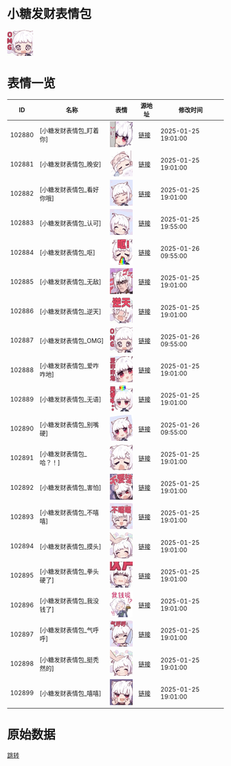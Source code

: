 # 小糖发财表情包

<img src="./cover.png" height="60" alt="cover" />

# 表情一览

|ID|名称|表情|源地址|修改时间|
|----|----|----|----|----|
|102880|[小糖发财表情包_盯着你]|<img src="./pic/102880_%5B小糖发财表情包_盯着你%5D.gif" height="60" alt="盯着你"/>|[链接](https://i0.hdslb.com/bfs/garb/9d5ef6d110cbf9b6768be667cc65ecb589ec8bfc.gif)|2025-01-25 19:01:00|
|102881|[小糖发财表情包_晚安]|<img src="./pic/102881_%5B小糖发财表情包_晚安%5D.gif" height="60" alt="晚安"/>|[链接](https://i0.hdslb.com/bfs/garb/effee82605ef1a63229b3379dbf43af5124efcb8.gif)|2025-01-25 19:01:00|
|102882|[小糖发财表情包_看好你哦]|<img src="./pic/102882_%5B小糖发财表情包_看好你哦%5D.gif" height="60" alt="看好你哦"/>|[链接](https://i0.hdslb.com/bfs/garb/3710992c1bd893124365b015cc9a8832bf96f940.gif)|2025-01-25 19:01:00|
|102883|[小糖发财表情包_认可]|<img src="./pic/102883_%5B小糖发财表情包_认可%5D.gif" height="60" alt="认可"/>|[链接](https://i0.hdslb.com/bfs/garb/fdfda9ddc6adf3848fd4236e14488bba40c0083e.gif)|2025-01-25 19:55:00|
|102884|[小糖发财表情包_呕]|<img src="./pic/102884_%5B小糖发财表情包_呕%5D.gif" height="60" alt="呕"/>|[链接](https://i0.hdslb.com/bfs/garb/180eac9e64e4f9f7d2c7b4b2909353c6fa6e7855.gif)|2025-01-26 09:55:00|
|102885|[小糖发财表情包_无敌]|<img src="./pic/102885_%5B小糖发财表情包_无敌%5D.gif" height="60" alt="无敌"/>|[链接](https://i0.hdslb.com/bfs/garb/c0c886f7cb76638272a80a2f60e44dffbc3d6e01.gif)|2025-01-25 19:01:00|
|102886|[小糖发财表情包_逆天]|<img src="./pic/102886_%5B小糖发财表情包_逆天%5D.gif" height="60" alt="逆天"/>|[链接](https://i0.hdslb.com/bfs/garb/3896963621a226370f3708d7bbd30b1f550676cc.gif)|2025-01-25 19:01:00|
|102887|[小糖发财表情包_OMG]|<img src="./pic/102887_%5B小糖发财表情包_OMG%5D.gif" height="60" alt="OMG"/>|[链接](https://i0.hdslb.com/bfs/garb/52272e0c6c33694a41e6be7c4684da4a20b01e25.gif)|2025-01-26 09:55:00|
|102888|[小糖发财表情包_爱咋咋地]|<img src="./pic/102888_%5B小糖发财表情包_爱咋咋地%5D.gif" height="60" alt="爱咋咋地"/>|[链接](https://i0.hdslb.com/bfs/garb/8d1456f1c878c00dfc3017788d246102f01f515e.gif)|2025-01-25 19:01:00|
|102889|[小糖发财表情包_无语]|<img src="./pic/102889_%5B小糖发财表情包_无语%5D.gif" height="60" alt="无语"/>|[链接](https://i0.hdslb.com/bfs/garb/fcf27cc0c1c32e577ae100396cf319f40155d40d.gif)|2025-01-25 19:01:00|
|102890|[小糖发财表情包_别嘴硬]|<img src="./pic/102890_%5B小糖发财表情包_别嘴硬%5D.gif" height="60" alt="别嘴硬"/>|[链接](https://i0.hdslb.com/bfs/garb/d129a73067569fb09d755b96097c580f3791e687.gif)|2025-01-26 09:55:00|
|102891|[小糖发财表情包_哈？！]|<img src="./pic/102891_%5B小糖发财表情包_哈？！%5D.gif" height="60" alt="哈？！"/>|[链接](https://i0.hdslb.com/bfs/garb/0f96a3bd302beb8d6077d4747d2b40a0e43e41ac.gif)|2025-01-25 19:01:00|
|102892|[小糖发财表情包_害怕]|<img src="./pic/102892_%5B小糖发财表情包_害怕%5D.gif" height="60" alt="害怕"/>|[链接](https://i0.hdslb.com/bfs/garb/6fc8e89d287386f1a9a4f5d24b057b6eeebe7235.gif)|2025-01-25 19:01:00|
|102893|[小糖发财表情包_不嘻嘻]|<img src="./pic/102893_%5B小糖发财表情包_不嘻嘻%5D.gif" height="60" alt="不嘻嘻"/>|[链接](https://i0.hdslb.com/bfs/garb/9e88217e41accdf34eae7f9cee7446749dc16d4b.gif)|2025-01-25 19:01:00|
|102894|[小糖发财表情包_摸头]|<img src="./pic/102894_%5B小糖发财表情包_摸头%5D.gif" height="60" alt="摸头"/>|[链接](https://i0.hdslb.com/bfs/garb/b6acd79d07ec73d9ace80fc530725c4922b8cfa5.gif)|2025-01-25 19:01:00|
|102895|[小糖发财表情包_拳头硬了]|<img src="./pic/102895_%5B小糖发财表情包_拳头硬了%5D.gif" height="60" alt="拳头硬了"/>|[链接](https://i0.hdslb.com/bfs/garb/56b41ed7aba8d782a900678851bc4f3ce821f5c3.gif)|2025-01-25 19:01:00|
|102896|[小糖发财表情包_我没钱了]|<img src="./pic/102896_%5B小糖发财表情包_我没钱了%5D.gif" height="60" alt="我没钱了"/>|[链接](https://i0.hdslb.com/bfs/garb/c01bad44c748746e4cd443750d800e14e67b2255.gif)|2025-01-25 19:01:00|
|102897|[小糖发财表情包_气呼呼]|<img src="./pic/102897_%5B小糖发财表情包_气呼呼%5D.gif" height="60" alt="气呼呼"/>|[链接](https://i0.hdslb.com/bfs/garb/2f697526668451a5d280d68deb8b95e4c9dacc5d.gif)|2025-01-25 19:01:00|
|102898|[小糖发财表情包_挺秃然的]|<img src="./pic/102898_%5B小糖发财表情包_挺秃然的%5D.gif" height="60" alt="挺秃然的"/>|[链接](https://i0.hdslb.com/bfs/garb/0d1941412979fe8da4e0c1ece49b7d1c675c606a.gif)|2025-01-25 19:01:00|
|102899|[小糖发财表情包_嘻嘻]|<img src="./pic/102899_%5B小糖发财表情包_嘻嘻%5D.gif" height="60" alt="嘻嘻"/>|[链接](https://i0.hdslb.com/bfs/garb/277c16a5b42983781e4a37c5f017620fc0e4710b.gif)|2025-01-25 19:01:00|

# 原始数据

[跳转](./raw.json)

